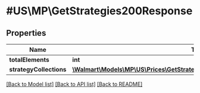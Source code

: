 # #US\MP\GetStrategies200Response

## Properties

Name | Type | Description | Notes
------------ | ------------- | ------------- | -------------
**totalElements** | **int** |  | [optional]
**strategyCollections** | [**\Walmart\Models\MP\US\Prices\GetStrategies200ResponseStrategyCollectionsInner[]**](GetStrategies200ResponseStrategyCollectionsInner.md) |  | [optional]


[[Back to Model list]](../) [[Back to API list]](../../Api/US/MP) [[Back to README]](../../README.md)
